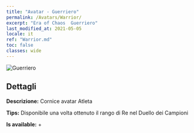 ```yaml
---
title: "Avatar - Guerriero"
permalink: /Avatars/Warrior/
excerpt: "Era of Chaos  Guerriero"
last_modified_at: 2021-05-05
locale: it
ref: "Warrior.md"
toc: false
classes: wide
---
```

 ![Guerriero](/images/a/avatarFrame_1.png)

## Dettagli

 **Descrizione:** Cornice avatar Atleta 

 **Tips:** Disponibile una volta ottenuto il rango di Re nel Duello dei Campioni 

 **Is available:**  + 

